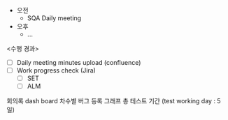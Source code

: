 - 오전
	- SQA Daily meeting
- 오후
	- ...

<수행 경과>
- [ ] Daily meeting minutes upload (confluence)
- [ ] Work progress check (Jira)
	- [ ] SET
	- [ ] ALM

회의록
dash board 차수별 버그 등록 그래프
총 테스트 기간 (test working day : 5일)



